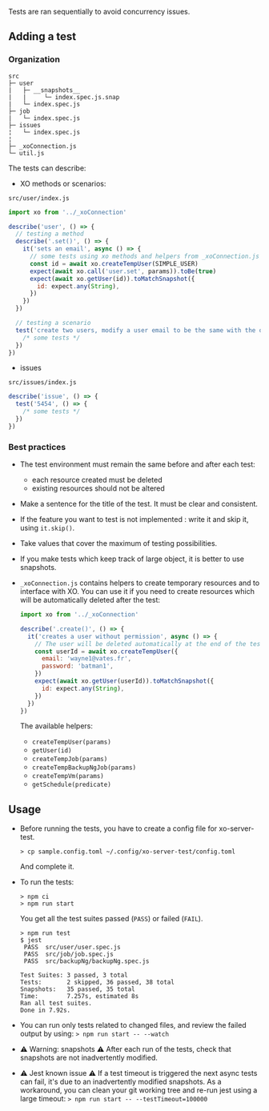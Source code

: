 Tests are ran sequentially to avoid concurrency issues.

## Adding a test

### Organization

```
src
├─ user
|   ├─ __snapshots__
|   |     └─ index.spec.js.snap
|   └─ index.spec.js
├─ job
|   └─ index.spec.js
├─ issues
¦   └─ index.spec.js
¦
├─ _xoConnection.js
└─ util.js
```

The tests can describe:

- XO methods or scenarios:

`src/user/index.js`

```js
import xo from '../_xoConnection'

describe('user', () => {
  // testing a method
  describe('.set()', () => {
    it('sets an email', async () => {
      // some tests using xo methods and helpers from _xoConnection.js
      const id = await xo.createTempUser(SIMPLE_USER)
      expect(await xo.call('user.set', params)).toBe(true)
      expect(await xo.getUser(id)).toMatchSnapshot({
        id: expect.any(String),
      })
    })
  })

  // testing a scenario
  test('create two users, modify a user email to be the same with the other and fail trying to connect them', () => {
    /* some tests */
  })
})
```

- issues

`src/issues/index.js`

```js
describe('issue', () => {
  test('5454', () => {
    /* some tests */
  })
})
```

### Best practices

- The test environment must remain the same before and after each test:

  - each resource created must be deleted
  - existing resources should not be altered

- Make a sentence for the title of the test. It must be clear and consistent.

- If the feature you want to test is not implemented : write it and skip it, using `it.skip()`.

- Take values ​​that cover the maximum of testing possibilities.

- If you make tests which keep track of large object, it is better to use snapshots.

- `_xoConnection.js` contains helpers to create temporary resources and to interface with XO.
  You can use it if you need to create resources which will be automatically deleted after the test:

  ```javascript
  import xo from '../_xoConnection'

  describe('.create()', () => {
    it('creates a user without permission', async () => {
      // The user will be deleted automatically at the end of the test
      const userId = await xo.createTempUser({
        email: 'wayne1@vates.fr',
        password: 'batman1',
      })
      expect(await xo.getUser(userId)).toMatchSnapshot({
        id: expect.any(String),
      })
    })
  })
  ```

  The available helpers:

  - `createTempUser(params)`
  - `getUser(id)`
  - `createTempJob(params)`
  - `createTempBackupNgJob(params)`
  - `createTempVm(params)`
  - `getSchedule(predicate)`

## Usage

- Before running the tests, you have to create a config file for xo-server-test.

  ```
  > cp sample.config.toml ~/.config/xo-server-test/config.toml
  ```

  And complete it.

- To run the tests:

  ```
  > npm ci
  > npm run start
  ```

  You get all the test suites passed (`PASS`) or failed (`FAIL`).

  ```
  > npm run test
  $ jest
   PASS  src/user/user.spec.js
   PASS  src/job/job.spec.js
   PASS  src/backupNg/backupNg.spec.js

  Test Suites: 3 passed, 3 total
  Tests:       2 skipped, 36 passed, 38 total
  Snapshots:   35 passed, 35 total
  Time:        7.257s, estimated 8s
  Ran all test suites.
  Done in 7.92s.
  ```

- You can run only tests related to changed files, and review the failed output by using: `> npm run start -- --watch`

- ⚠ Warning: snapshots ⚠
  After each run of the tests, check that snapshots are not inadvertently modified.

- ⚠ Jest known issue ⚠
  If a test timeout is triggered the next async tests can fail, it's due to an inadvertently modified snapshots.
  As a workaround, you can clean your git working tree and re-run jest using a large timeout: `> npm run start -- --testTimeout=100000`
